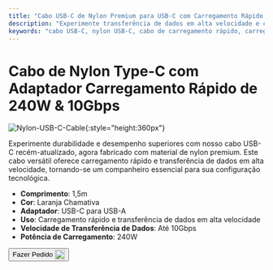 ```yaml
---
title: "Cabo USB-C de Nylon Premium para USB-C com Carregamento Rápido de 240W"
description: "Experimente transferência de dados em alta velocidade e carregamento rápido com nosso cabo USB-C de nylon premium para USB-C, projetado para durabilidade e desempenho."
keywords: "cabo USB-C, nylon USB-C, cabo de carregamento rápido, carregamento de 240W, transferência de dados em alta velocidade"
---
```


# Cabo de Nylon Type-C com Adaptador Carregamento Rápido de 240W & 10Gbps

![Nylon-USB-C-Cable](https://assets.openterface.com/images/product/part/nylon-usb-c-cable.webp){:style="height:360px"}

Experimente durabilidade e desempenho superiores com nosso cabo USB-C recém-atualizado, agora fabricado com material de nylon premium. Este cabo versátil oferece carregamento rápido e transferência de dados em alta velocidade, tornando-se um companheiro essencial para sua configuração tecnológica.

- **Comprimento**: 1,5m
- **Cor**: Laranja Chamativa
- **Adaptador**: USB-C para USB-A
- **Uso**: Carregamento rápido e transferência de dados em alta velocidade
- **Velocidade de Transferência de Dados**: Até 10Gbps
- **Potência de Carregamento**: 240W

<button class="md-button" onclick="window.location.href='https://shop.techxartisan.com/products/upgraded-nylon-usb-c-cable-240w-fast-charging-10gbps-data-transfer-1-5m-with-usb-a-adapter-eye-catching-orange'"> Fazer Pedido <img src="https://assets.openterface.com/images/trademark/txa.svg" alt="TxA Shop" style="vertical-align: middle; height: 20px;"></button>

